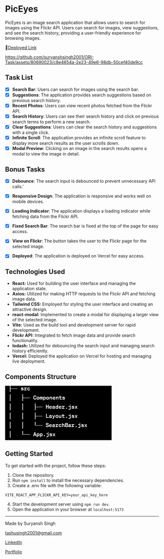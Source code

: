 # PicEyes

PicEyes is an image search application that allows users to search for images using the Flickr API. Users can search for images, view suggestions, and see the search history, providing a user-friendly experience for browsing images.

🔗[Deployed Link](https://ori-task.vercel.app/)



https://github.com/suryanshsingh2001/ORI-Task/assets/80690023/c8e4654a-2e23-49e6-98db-50cef40de9cc



## Task List

- [x] **Search Bar**: Users can search for images using the search bar.
- [x] **Suggestions**: The application provides search suggestions based on previous search history.
- [x] **Recent Photos**: Users can view recent photos fetched from the Flickr API.
- [x] **Search History**: Users can see their search history and click on previous search terms to perform a new search.
- [x] **Clear Suggestions**: Users can clear the search history and suggestions with a single click.
- [x] **Infinite Scroll**: The application provides an infinite scroll feature to display more search results as the user scrolls down.
- [x] **Modal Preview**: Clicking on an image in the search results opens a modal to view the image in detail.

## Bonus Tasks
- [x] **Debounce**: The search input is debounced to prevent unnecessary API calls.'
- [x] **Responsive Design**: The application is responsive and works well on mobile devices.
- [x] **Loading Indicator**: The application displays a loading indicator while fetching data from the Flickr API.
- [x] **Fixed Search Bar**: The search bar is fixed at the top of the page for easy access.
- [x] **View on Flickr**: The button takes the user to the Flickr page for the selected image.
- [x] **Deployed**: The application is deployed on Vercel for easy access.


## Technologies Used

- **React:** Used for building the user interface and managing the application state.
- **Axios:** Utilized for making HTTP requests to the Flickr API and fetching image data.
- **Tailwind CSS:** Employed for styling the user interface and creating an attractive design.
- **react-modal:** Implemented to create a modal for displaying a larger view of the selected image.
- **Vite:** Used as the build tool and development server for rapid development.
- **Flickr API:** Integrated to fetch image data and provide search functionality.
- **lodash:** Utilized for debouncing the search input and managing search history efficiently.
- **Vercel:** Deployed the application on Vercel for hosting and managing live deployment.

## Components Structure

![Alt text](image.png)


## Getting Started

To get started with the project, follow these steps:

1. Clone the repository.
2. Run `npm install` to install the necessary dependencies.
3. Create a .env file with the following variable: 

```
VITE_REACT_APP_FLICKR_API_KEY=your_api_key_here
```
4. Start the development server using `npm run dev`.
5. Open the application in your browser at `localhost:5173`

-----------------
Made by Suryansh Singh

tashusingh2001@gmail.com

[LinkedIn](https://www.linkedin.com/in/suryanshsingh2001/)

[Portfolio](https://suryansh-portfolio.onrender.com/)
